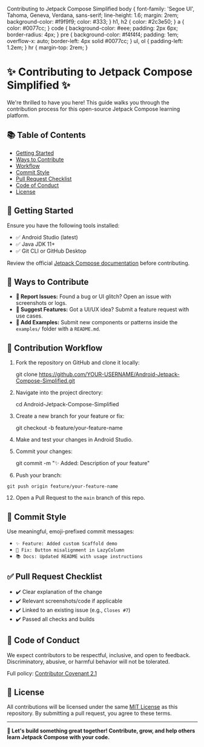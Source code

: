   Contributing to Jetpack Compose Simplified body { font-family: 'Segoe UI', Tahoma, Geneva, Verdana, sans-serif; line-height: 1.6; margin: 2rem; background-color: #f9f9f9; color: #333; } h1, h2 { color: #2c3e50; } a { color: #0077cc; } code { background-color: #eee; padding: 2px 6px; border-radius: 4px; } pre { background-color: #f4f4f4; padding: 1em; overflow-x: auto; border-left: 4px solid #0077cc; } ul, ol { padding-left: 1.2em; } hr { margin-top: 2rem; }

✨ Contributing to Jetpack Compose Simplified ✨
==============================================

We're thrilled to have you here! This guide walks you through the contribution process for this open-source Jetpack Compose learning platform.

📚 Table of Contents
--------------------

*   [Getting Started](#getting-started)
*   [Ways to Contribute](#ways-to-contribute)
*   [Workflow](#workflow)
*   [Commit Style](#commit-style)
*   [Pull Request Checklist](#pull-request)
*   [Code of Conduct](#code-of-conduct)
*   [License](#license)

🚀 Getting Started
------------------

Ensure you have the following tools installed:

*   ✅ Android Studio (latest)
*   ✅ Java JDK 11+
*   ✅ Git CLI or GitHub Desktop

Review the official [Jetpack Compose documentation](https://developer.android.com/jetpack/compose/documentation) before contributing.

🤝 Ways to Contribute
---------------------

*   **📌 Report Issues:** Found a bug or UI glitch? Open an issue with screenshots or logs.
*   **🌟 Suggest Features:** Got a UI/UX idea? Submit a feature request with use cases.
*   **🧩 Add Examples:** Submit new components or patterns inside the `examples/` folder with a `README.md`.

🔄 Contribution Workflow
------------------------

1.  Fork the repository on GitHub and clone it locally:

    git clone https://github.com/YOUR-USERNAME/Android-Jetpack-Compose-Simplified.git

3.  Navigate into the project directory:

    cd Android-Jetpack-Compose-Simplified

5.  Create a new branch for your feature or fix:

    git checkout -b feature/your-feature-name

7.  Make and test your changes in Android Studio.
8.  Commit your changes:

    git commit -m "✨ Added: Description of your feature"

10.  Push your branch:

    git push origin feature/your-feature-name

12.  Open a Pull Request to the `main` branch of this repo.

📝 Commit Style
---------------

Use meaningful, emoji-prefixed commit messages:

*   `✨ Feature: Added custom Scaffold demo`
*   `🐛 Fix: Button misalignment in LazyColumn`
*   `📚 Docs: Updated README with usage instructions`

✅ Pull Request Checklist
------------------------

*   ✔️ Clear explanation of the change
*   ✔️ Relevant screenshots/code if applicable
*   ✔️ Linked to an existing issue (e.g., `Closes #7`)
*   ✔️ Passed all checks and builds

📜 Code of Conduct
------------------

We expect contributors to be respectful, inclusive, and open to feedback. Discriminatory, abusive, or harmful behavior will not be tolerated.

Full policy: [Contributor Covenant 2.1](https://www.contributor-covenant.org/version/2/1/code_of_conduct/)

📄 License
----------

All contributions will be licensed under the same [MIT License](LICENSE) as this repository. By submitting a pull request, you agree to these terms.

* * *

**🚀 Let's build something great together! Contribute, grow, and help others learn Jetpack Compose with your code.**
